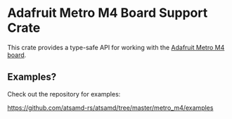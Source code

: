 # Adafruit Metro M4 Board Support Crate

This crate provides a type-safe API for working with the [Adafruit Metro M4
board](https://www.adafruit.com/product/3382).

## Examples?

Check out the repository for examples:

https://github.com/atsamd-rs/atsamd/tree/master/metro_m4/examples
